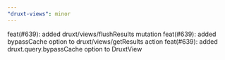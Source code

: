 ```yaml
---
"druxt-views": minor
---
```


feat(#639): added druxt/views/flushResults mutation
feat(#639): added bypassCache option to druxt/views/getResults action
feat(#639): added druxt.query.bypassCache option to DruxtView
